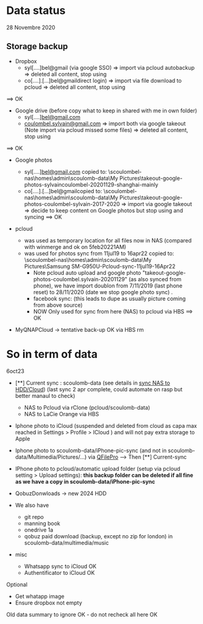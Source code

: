 # Data status

28 Novembre 2020

## Storage backup

- Dropbox
  - syl[....]bel@gmail (via google SSO)
  => import via pcloud autobackup 
  => deleted all content, stop using
  - co[....].[...]bel@gmaildirect login)
  => import via file download to pcloud
  => deleted all content, stop using

==> OK


- Google drive (before copy what to keep in shared with me in own folder)
  - syl[....]bel@gmail.com
  - coulombel.sylvain@gmail.com
  => import both via google takeout (Note import via pcloud missed some files)
  => deleted all content, stop using

==> OK


- Google photos 
  - syl[....]bel@gmail.com copied to: \\scoulombel-nas\homes\admin\scoulomb-data\My Pictures\takeout-google-photos-sylvaincoulombel-20201129-shanghai-mainly
  - co[....].[...]bel@gmailcopied to:  \\scoulombel-nas\homes\admin\scoulomb-data\My Pictures\takeout-google-photos-coulombel-sylvain-2017-2020
  => import via google takeout
  => decide to keep content on Google photos but stop using and syncing
==> OK

- pcloud
  - was used as temporary location for all files now in NAS (compared with winmerge and ok on 5feb20221AM)
  - was used for photos sync from 11jul19 to 16apr22 copied to: \\scoulombel-nas\homes\admin\scoulomb-data\My Pictures\Samsung SM-G950U-Pcloud-sync-11jul19-16Apr22
    - Note pcloud auto upload and google photo "takeout-google-photos-coulombel.sylvain-20201129" (as also synced from phone), we have import doublon from 7/11/2019 (last phone reset) to 28/11/2020 (date we stop google photo sync) .
    - facebook sync:  (this leads to dupe as usually picture coming from above source)
    - NOW Only used for sync from here (NAS) to pcloud via HBS
==> OK

- MyQNAPCloud -> tentative back-up OK via HBS rm

# So in term of data

6oct23

- [**] Current sync : scoulomb-data (see details in [sync NAS to HDD/Cloud](./sync-nas-to-hdd-cloud.md)) (last sync 2 apr complete, could automate on rasp but better manaul to check)
  - NAS to Pcloud via rClone (pcloud/scoulomb-data)
  - NAS to LaCie Orange via HBS

- Iphone photo to iCloud (suspended and deleted from cloud as capa max reached in Settings > Profile > ICloud ) and will not pay extra storage to Apple
- Iphone photo to scoulomb-data/iPhone-pic-sync (and not in scoulomb-data/Multimedia/Pictures/...) via [QFilePro](./qnap-file-sharing.md) --> Then [**] Current-sync
- IPhone photo to pcloud/automatic upload folder (setup via pcloud setting > Upload settings): **this backup folder can be deleted if all fine as we have a copy in scoulomb-data/iPhone-pic-sync**

- QobuzDonwloads -> new 2024 HDD

- We also have 
  - git repo
  - manning book
  - onedrive 1a
  - qobuz paid download (backup, except no zip for london) in scoulomb-data/multimedia/music

- misc
  - Whatsapp sync to iCloud OK
  - Authentificator to iCloud OK

Optional 
 - Get whatapp image
 - Ensure dropbox not empty


Old data summary to ignore OK - do not recheck all here OK